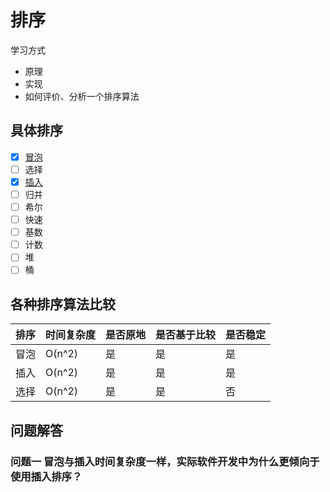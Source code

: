 # 排序

学习方式
- 原理
- 实现
- 如何评价、分析一个排序算法

## 具体排序
- [x] [冒泡](https://zh.wikipedia.org/wiki/%E5%86%92%E6%B3%A1%E6%8E%92%E5%BA%8F)
- [ ] 选择
- [x] [插入](https://zh.wikipedia.org/zh-hans/%E6%8F%92%E5%85%A5%E6%8E%92%E5%BA%8F)
- [ ] 归并
- [ ] 希尔
- [ ] 快速
- [ ] 基数
- [ ] 计数
- [ ] 堆
- [ ] 桶
## 各种排序算法比较

|排序|时间复杂度|是否原地| 是否基于比较 | 是否稳定| 
|----|---|----|---|---|
|冒泡|O(n^2)|是|是|是|
|插入|O(n^2)|是|是|是|
|选择|O(n^2)|是|是|否|

## 问题解答

### 问题一 冒泡与插入时间复杂度一样，实际软件开发中为什么更倾向于使用插入排序？

